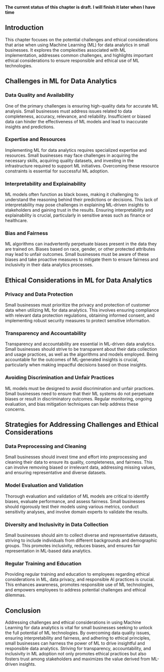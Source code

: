 **The current status of this chapter is draft. I will finish it later when I have time**

Introduction
------------

This chapter focuses on the potential challenges and ethical considerations that arise when using Machine Learning (ML) for data analytics in small businesses. It explores the complexities associated with ML implementation, addresses common challenges, and highlights important ethical considerations to ensure responsible and ethical use of ML technologies.

Challenges in ML for Data Analytics
-----------------------------------

### Data Quality and Availability

One of the primary challenges is ensuring high-quality data for accurate ML analysis. Small businesses must address issues related to data completeness, accuracy, relevance, and reliability. Insufficient or biased data can hinder the effectiveness of ML models and lead to inaccurate insights and predictions.

### Expertise and Resources

Implementing ML for data analytics requires specialized expertise and resources. Small businesses may face challenges in acquiring the necessary skills, acquiring quality datasets, and investing in the infrastructure required to support ML initiatives. Overcoming these resource constraints is essential for successful ML adoption.

### Interpretability and Explainability

ML models often function as black boxes, making it challenging to understand the reasoning behind their predictions or decisions. This lack of interpretability may pose challenges in explaining ML-driven insights to stakeholders and gaining trust in the results. Ensuring interpretability and explainability is crucial, particularly in sensitive areas such as finance or healthcare.

### Bias and Fairness

ML algorithms can inadvertently perpetuate biases present in the data they are trained on. Biases based on race, gender, or other protected attributes may lead to unfair outcomes. Small businesses must be aware of these biases and take proactive measures to mitigate them to ensure fairness and inclusivity in their data analytics processes.

Ethical Considerations in ML for Data Analytics
-----------------------------------------------

### Privacy and Data Protection

Small businesses must prioritize the privacy and protection of customer data when utilizing ML for data analytics. This involves ensuring compliance with relevant data protection regulations, obtaining informed consent, and implementing robust security measures to protect sensitive information.

### Transparency and Accountability

Transparency and accountability are essential in ML-driven data analytics. Small businesses should strive to be transparent about their data collection and usage practices, as well as the algorithms and models employed. Being accountable for the outcomes of ML-generated insights is crucial, particularly when making impactful decisions based on those insights.

### Avoiding Discrimination and Unfair Practices

ML models must be designed to avoid discrimination and unfair practices. Small businesses need to ensure that their ML systems do not perpetuate biases or result in discriminatory outcomes. Regular monitoring, ongoing evaluation, and bias mitigation techniques can help address these concerns.

Strategies for Addressing Challenges and Ethical Considerations
---------------------------------------------------------------

### Data Preprocessing and Cleaning

Small businesses should invest time and effort into preprocessing and cleaning their data to ensure its quality, completeness, and fairness. This can involve removing biased or irrelevant data, addressing missing values, and ensuring representative and diverse datasets.

### Model Evaluation and Validation

Thorough evaluation and validation of ML models are critical to identify biases, evaluate performance, and assess fairness. Small businesses should rigorously test their models using various metrics, conduct sensitivity analyses, and involve domain experts to validate the results.

### Diversity and Inclusivity in Data Collection

Small businesses should aim to collect diverse and representative datasets, striving to include individuals from different backgrounds and demographic groups. This promotes inclusivity, reduces biases, and ensures fair representation in ML-based data analytics.

### Regular Training and Education

Providing regular training and education to employees regarding ethical considerations in ML, data privacy, and responsible AI practices is crucial. This enhances awareness, promotes responsible use of ML technologies, and empowers employees to address potential challenges and ethical dilemmas.

Conclusion
----------

Addressing challenges and ethical considerations in using Machine Learning for data analytics is vital for small businesses seeking to unlock the full potential of ML technologies. By overcoming data quality issues, ensuring interpretability and fairness, and adhering to ethical principles, small businesses can harness the power of ML to drive insightful and responsible data analytics. Striving for transparency, accountability, and inclusivity in ML adoption not only promotes ethical practices but also fosters trust among stakeholders and maximizes the value derived from ML-driven insights.
